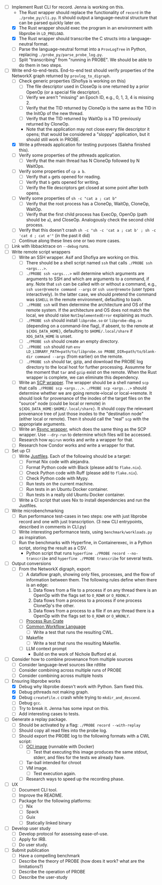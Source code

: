 - [ ] Implement Rust CLI for record. Jenna is working on this.
  - The Rust wrapper should replace the functionality of `record` in the `./probe_py/cli.py`. It should output a language-neutral structure that can be parsed quickly later on.
  - [x] The Rust wrapper should exec the program in an environment with libprobe in `LD_PRELOAD`.
  - [x] The Rust wrapper should transcribe the C structs into a language-neutral format.
  - [ ] Parse the language-neutral format into a `ProvLogTree` in Python, replacing `./probe_py/parse_probe_log.py`.
  - [ ] Split "transcribing" from "running in PROBE". We should be able to do them in two steps.
- [ ] Write end-to-end-tests. End-to-end test should verify properties of the NetworkX graph returned by `provlog_to_digraph`.
  - [ ] Check generic properties (Shofiya is working on this)
    - [ ] The file descriptor used in CloseOp is one returned by a prior OpenOp (or a special file descriptor).
    - [ ] Verify we aren't "missing" an Epoch ID, e.g., 0, 1, 3, 4 is missing 2.
    - [ ] Verify that the TID returned by CloneOp is the same as the TID in the InitOp of the new thread.
    - [ ] Verify that the TID returned by WaitOp is a TID previously returned by CloneOp.
    - Note that the application may not close every file descriptor it opens; that would be considered a "sloppy" application, but it should still work in PROBE.
  - [x] Write a pthreads application for testing purposes (Saleha finished this).
  - [ ] Verify some properties of the pthreads application.
    - [ ] Verify that the main thread has N CloneOp followed by N WaitOps.
  - [ ] Verify some properties of `cp a b`.
    - [ ] Verify that `a` gets opened for reading.
    - [ ] Verify that `b` gets opened for writing.
    - [ ] Verify the file descriptors get closed at some point after both opens.
  - [ ] Verify some properties of `sh -c "cat a ; cat b"`
    - [ ] Verify that the root process has a CloneOp, WaitOp, CloneOp, WaitOp.
    - [ ] Verify that the first child process has ExecOp, OpenOp (path should be `a`), and CloseOp. Analogously check the second child process.
  - [ ] Verify that this doesn't crash `sh -c "sh -c 'cat a ; cat b' ; sh -c 'cat d ; cat e'"` (in the past it did)
  - [ ] Continue along these lines one or two more cases.
- [ ] Link with libbacktrace on `--debug` runs.
- [ ] Write remote script wrappers
  - [ ] Write an SSH wrapper. Asif and Shofiya are working on this.
    - [ ] There should be a shell script named `ssh` that calls `./PROBE ssh <args...>`.
    - [ ] `./PROBE ssh <args...>` will determine which arguments are arguments to SSH and which are arguments to a command, if any. Note that `ssh` can be called with or without a command, e.g., `ssh user@remote command --args` or `ssh user@remote` (user types interactively). In the latter case, we should pretend the command was `$SHELL` in the remote environment, defaulting to bash.
    - [ ] `./PROBE ssh` will then determine the architecture and OS of the remote system. If the architecture and OS does not match the local, we should raise `NotImplementedError` explaining as much.
    - [ ] `./PROBE ssh` should install `libprobe.so` or `libprobe-dbg.so` (depending on a command-line flag), if absent, to the remote at `${XDG_DATA_HOME}`, defaulting to `$HOME/.local/share` if `XDG_DATA_HOME` is unset.
    - [ ] `./PROBE ssh` should create an empty directory.
    - [ ] `./PROBE ssh` should run `env LD_LIBRARY_PATH=path/to/libprobe.so PROBE_DIR=path/to/blank-dir command --args` (from earlier) on the remote.
    - [ ] `./PROBE ssh` should tar, gzip, and download the PROBE log directory to the local host for further processing. Assumme for the moment that `tar` and `gzip` exist on the remote. When the Rust wrapper is complete, we can eliminate this dependency.
  - [ ] Write an [SCP wrapper](https://www.wikiwand.com/en/Secure_copy_protocol). The wrapper should be a shell named `scp` that calls `./PROBE scp <args...>`. `./PROBE scp <args...>` should determine whether we are going remote->local or local->remote. It should look for provenance of the inodes of the target files on the "source" node (could be local or remote) in `${XDG_DATA_HOME:$HOME/.local/share}`. It should copy the releveant provenance tree of just those inodes to the "destination node" (either local or remote). Then it should call the "real" `scp` with the appropriate arguments.
  - [ ] Write an [Rsync wrapper](https://rsync.samba.org/), which does the same thing as the SCP wrapper. Use `--dry-run` to determine which files will be accessed.
  - [ ] Research how `mpirun` works and write a wrapper for that.
  - [ ] Research how Condor works and write a wrapper for that.
- [ ] Set up CI
  - [ ] Write [Justfiles](https://github.com/casey/just). Each of the following should be a target:
    - [ ] Format Nix code with alejandra.
    - [ ] Format Python code with Black (please add to `flake.nix`).
    - [ ] Check Python code with Ruff (please add to `flake.nix`).
    - [ ] Check Python code with Mypy.
    - [ ] Run tests on the current machine.
    - [ ] Run tests in an Ubuntu Docker container.
    - [ ] Run tests in a really old Ubuntu Docker container.
  - [ ] Write a CI script that uses Nix to install dependencies and run the Justfiles.
- [ ] Write microbenchmarking
  - [ ] Run performance test-cases in two steps: one with just libprobe record and one with just transcription. (3 new CLI entrypoints, described in comments in CLI.py)
  - [ ] Write interesting performance tests, using `benchmark/workloads.py` as inspiration.
  - [ ] Run the benchmarks with Hyperfine, in Containerexec, in a Python script, storing the result as a CSV.
    - Python script that runs `hyperfine ./PROBE record --no-transcribe` and `hyperfine ./PROBE transcribe` for several tests.
- [ ] Output conversions
  - [ ] From the NetworkX digraph, export:
    - [ ] A dataflow graph, showing only files, processes, and the flow of information between them. The following rules define when there is an edge:
      1. Data flows from a file to a process if on any thread there is an OpenOp with the flags set to `O_RDWR` or `O_RDONLY`.
      2. Data flows from a process to a process if one process CloneOp's the other.
      3. Data flows from a process to a file if on any thread there is a OpenOp with the flags set to `O_RDWR` or `O_WRONLY`.
    - [ ] [Process Run Crate](https://www.researchobject.org/workflow-run-crate/profiles/process_run_crate/)
    - [ ] [Common Workflow Language](https://www.commonwl.org/)
      - [ ] Write a test that runs the resulting CWL.
    - [ ] Makefile
      - [ ] Write a test that runs the resulting Makefile.
    - [ ] LLM context prompt
      - Build on the work of Nichole Bufford et al.
- [ ] Consider how to combine provenance from multiple sources
  - [ ] Consider language-level sources like rdtlite
  - [ ] Consider combining across multiple runs of PROBE
  - [ ] Consider combining across multiple hosts
- [ ] Ensuring libprobe works
  - [x] Debug why libprobe doesn't work with Python. Sam fixed this.
  - [x] Debug pthreads not making graph.
  - [x] Debug `createFile.c` crash while trying to `mkdir_and_descend`.
  - [ ] Debug `gcc`.
  - [ ] Try to break it. Jenna has some input on this.
  - [ ] Add interesting cases to tests.
- [ ] Generate a replay package.
  - [ ] Should be activated by a flag: `./PROBE record --with-replay`
  - [ ] Should copy all read files into the probe log.
  - [ ] Should export the PROBE log to the following formats with a CWL script:
    - [ ] [OCI image](https://opencontainers.org/) (runnable with Docker)
      - [ ] Test that executing this image produces the same stdout, stderr, and files for the tests we already have.
    - [ ] Tar-ball intended for chroot
    - [ ] VM image.
      - [ ] Test execution again.
    - [ ] Research ways to speed up the recording phase.
- [ ] UX
  - [ ] Document CLI tool.
  - [ ] Improve the README.
  - [ ] Package for the following platforms:
    - [ ] Nix
    - [ ] Spack
    - [ ] Guix
    - [ ] Statically linked binary
- [ ] Develop user study
  - [ ] Develop protocol for assessing ease-of-use.
  - [ ] Apply for IRB.
  - [ ] Do user study.
- [ ] Submit publication
  - [ ] Have a compelling benchmark
  - [ ] Describe the theory of PROBE (how does it work? what are the limitations?)
  - [ ] Describe the operation of PROBE
  - [ ] Describe the user-study
